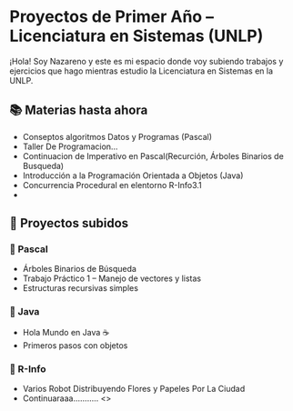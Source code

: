 # Proyectos de Primer Año – Licenciatura en Sistemas (UNLP)

¡Hola! Soy Nazareno y este es mi espacio donde voy subiendo trabajos y ejercicios que hago mientras estudio la Licenciatura en Sistemas en la UNLP.

## 📚 Materias hasta ahora

- Conseptos algoritmos Datos y Programas  (Pascal)
- Taller De Programacion...
- Continuacion de Imperativo en Pascal(Recurción, Árboles Binarios de Busqueda)
- Introducción a la Programación Orientada a Objetos (Java)
- Concurrencia Procedural en elentorno R-Info3.1
- 
  
    
## 🔧 Proyectos subidos

### 🔵 Pascal
- Árboles Binarios de Búsqueda
- Trabajo Práctico 1 – Manejo de vectores y listas
- Estructuras recursivas simples

### 🔵 Java
- Hola Mundo en Java ☕
- Primeros pasos con objetos


### 🔵 R-Info
- Varios Robot Distribuyendo Flores y Papeles Por La Ciudad 
- Continuaraaa........... <\>
